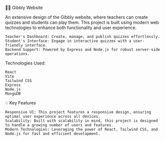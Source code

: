  🧑‍🏫 Gibbly Website 

An extensive design of the Gibbly website, where teachers can create quizzes and students can play them. This project is built using modern web technologies to enhance both functionality and user experience.

    Teacher's Dashboard: Create, manage, and publish quizzes effortlessly.
    Student's Interface: Engage in interactive quizzes with a user-friendly interface.
    Backend Support: Powered by Express and Node.js for robust server-side operations.

Technologies Used:

    React
    Vite
    Tailwind CSS
    Express
    Node.js
    MongoDB

💡 Key Features

    Responsive UI: This project features a responsive design, ensuring optimal user experience across all devices.
    Scalability: Built with scalability in mind, this project is designed to handle a growing number of users and features.
    Modern Technologies: Leveraging the power of React, Tailwind CSS, and Node.js for fast and efficient development.
